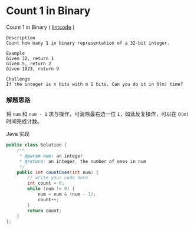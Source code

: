 #  Count 1 in Binary

 Count 1 in Binary   ( [lintcode](http://www.lintcode.com/en/problem/count-1-in-binary/) )

```
Description
Count how many 1 in binary representation of a 32-bit integer.

Example
Given 32, return 1
Given 5, return 2
Given 1023, return 9

Challenge 
If the integer is n bits with m 1 bits. Can you do it in O(m) time?
```

### 解题思路

将 `num` 和 `num - 1` 求与操作，可消除最右边一位 `1`，如此反复操作，可以在 `O(m)` 时间完成计数。

Java 实现

```java
public class Solution {
    /**
     * @param num: an integer
     * @return: an integer, the number of ones in num
     */
    public int countOnes(int num) {
        // write your code here
        int count = 0;
        while (num != 0) {
            num = num & (num - 1);
            count++;
        }
        return count;
    }
};
```

